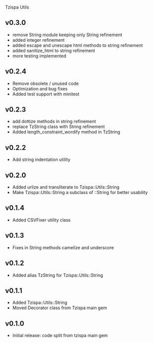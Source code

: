 Tzispa Utils

## v0.3.0
- remove String module keeping only String refinement
- added integer refinement
- added escape and unescape html methods to string refinement
- added sanitize_html to string refinement
- more testing implemented

## v0.2.4
- Remove obsolete / unused code
- Optimization and bug fixes
- Added test support with minitest

## v0.2.3
- add dottize methods in string refinement
- replace TzString class with String refinement
- Added length_constraint_wordify method in TzString

## v0.2.2
- Add string indentation utility

## v0.2.0
- Added urlize and transliterate to Tzispa::Utils::String
- Make Tzispa::Utils::String a subclass of ::String for better usability

## v0.1.4
- Added CSVFixer utility class

## v0.1.3
- Fixes in String methods camelize and underscore

## v0.1.2
- Added alias TzString for Tzispa::Utils::String

## v0.1.1
- Added Tzispa::Utils::String
- Moved Decorator class from Tzispa main gem

## v0.1.0
- Initial release: code split from tzispa main gem
